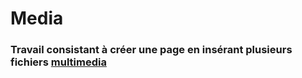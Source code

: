 # Media
### Travail consistant à créer une page en insérant plusieurs fichiers [multimedia](https://cece1996.github.io/media/)
